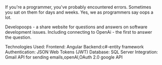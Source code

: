If you're a programmer, you've probably encountered errors.
Sometimes you sat on them for days and weeks.
Yes, we as programmers say oops a lot. 


Developoops - a share website for questions and answers on software development issues.
Including connecting to OpenAi - the first to answer the question.







Technologies Used:
Frontend: Angular
Backend:c#-entity framework
Authentication: JSON Web Tokens (JWT)
Database: SQL Server
Integration: Gmail API for sending emails,openAI,OAuth 2.0 google API
